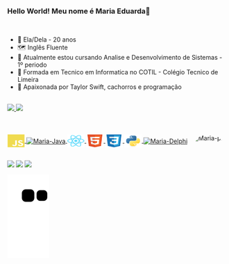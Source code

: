 ### Hello World! Meu nome é Maria Eduarda👋
<br>

- 👯 Ela/Dela - 20 anos
- 🗺️ Inglês Fluente
- 🔭 Atualmente estou cursando Analise e Desenvolvimento de Sistemas - 1º periodo
- 🌱 Formada em Tecnico em Informatica no COTIL - Colégio Tecnico de Limeira
- 🤔 Apaixonada por Taylor Swift, cachorros e programação

<br>

<div align="left">
  <a href="https://github.com/mwria">
  <img height="180em" src="https://github-readme-stats.vercel.app/api?username=mwria&show_icons=true&theme=dracula&include_all_commits=true&count_private=true"/>
  <img height="180em" src="https://github-readme-stats.vercel.app/api/top-langs/?username=mwria&layout=compact&langs_count=7&theme=dracula"/>

</div>
  <br>
<div style="display: inline_block"><br>
    <br>
  <img align="right" alt="Maria-pic" height="150" style="border-radius:50px;" src="https://cdn.discordapp.com/attachments/474542488460460042/982734397952372756/46139_ojy9FZkO.png"> 

  <img align="center" alt="Maria-Js" height="30" width="40" src="https://raw.githubusercontent.com/devicons/devicon/master/icons/javascript/javascript-plain.svg">
  <img align="center" alt="Maria-Java" height="30" width="40" src="https://cdn.jsdelivr.net/gh/devicons/devicon/icons/java/java-original-wordmark.svg">
  <img align="center" alt="Maria-React" height="30" width="40" src="https://raw.githubusercontent.com/devicons/devicon/master/icons/react/react-original.svg">
  <img align="center" alt="Maria-HTML" height="30" width="40" src="https://raw.githubusercontent.com/devicons/devicon/master/icons/html5/html5-original.svg">
  <img align="center" alt="Maria-CSS" height="30" width="40" src="https://raw.githubusercontent.com/devicons/devicon/master/icons/css3/css3-original.svg">
  <img align="center" alt="Maria-Python" height="30" width="40" src="https://raw.githubusercontent.com/devicons/devicon/master/icons/python/python-original.svg">
  <img align="center" alt="Maria-Delphi" height="30" width="" src="https://user-images.githubusercontent.com/3423282/123477765-e4013700-d5d4-11eb-876c-de9aab52153b.png">
   <br>
</div>
  
  ##
 
<div> 
  <a href="https://instagram.com/mwresias" target="_blank"><img src="https://img.shields.io/badge/-Instagram-%23E4405F?style=for-the-badge&logo=instagram&logoColor=white" target="_blank"></a>
  <a href = "mailto:marerodrigu@gmail.com"><img src="https://img.shields.io/badge/-Gmail-%23333?style=for-the-badge&logo=gmail&logoColor=white" target="_blank"></a>
  <a href="https://www.linkedin.com/in/maria-eduarda-rodrigues-301516107/" target="_blank"><img src="https://img.shields.io/badge/-LinkedIn-%230077B5?style=for-the-badge&logo=linkedin&logoColor=white" target="_blank"></a> 
 
  ![Snake animation](https://github.com/rafaballerini/rafaballerini/blob/output/github-contribution-grid-snake.svg)
 
</div>

